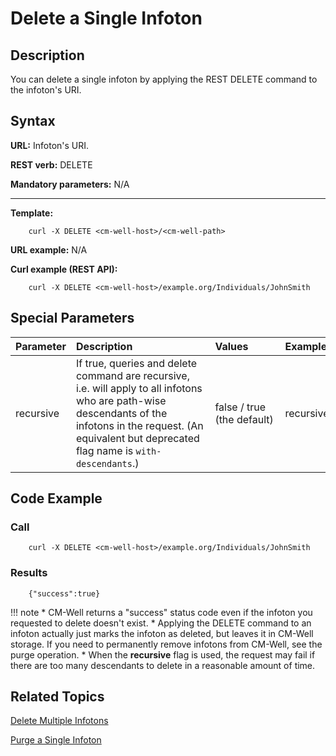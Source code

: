 # Delete a Single Infoton

## Description

You can delete a single infoton by applying the REST DELETE command to the infoton's URI.

## Syntax

**URL:** Infoton's URI.

**REST verb:** DELETE

**Mandatory parameters:** N/A

----------

**Template:**

```
    curl -X DELETE <cm-well-host>/<cm-well-path>
```

**URL example:** N/A

**Curl example (REST API):**

```
    curl -X DELETE <cm-well-host>/example.org/Individuals/JohnSmith
```

## Special Parameters

Parameter | Description&nbsp;&nbsp;&nbsp;&nbsp;&nbsp;&nbsp;&nbsp;&nbsp;&nbsp;&nbsp;&nbsp;&nbsp;&nbsp;&nbsp;&nbsp;&nbsp;&nbsp;&nbsp;&nbsp;&nbsp;&nbsp;&nbsp;&nbsp;&nbsp;&nbsp;&nbsp;&nbsp; | Values&nbsp;&nbsp;&nbsp;&nbsp;&nbsp;&nbsp;&nbsp;&nbsp;&nbsp;&nbsp; | Example | Reference
:----------|:-----------------------|:--------|:---------|:----------
recursive | If true, queries and delete command are recursive, i.e. will apply to all infotons who are path-wise descendants of the infotons in the request. (An equivalent but deprecated flag name is `with-descendants`.) | false / true (the default) | recursive=true | N/A

## Code Example

### Call

```
    curl -X DELETE <cm-well-host>/example.org/Individuals/JohnSmith
```

### Results

```
    {"success":true}
```

!!! note
	* CM-Well returns a "success" status code even if the infoton you requested to delete doesn't exist.
	* Applying the DELETE command to an infoton actually just marks the infoton as deleted, but leaves it in CM-Well storage. If you need to permanently remove infotons from CM-Well, see the purge operation.
	* When the **recursive** flag is used, the request may fail if there are too many descendants to delete in a reasonable amount of time.

## Related Topics

[Delete Multiple Infotons](API.Update.DeleteMultipleInfotons.md)

[Purge a Single Infoton](API.Update.Purge.md) 



